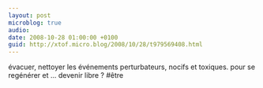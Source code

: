 ```yaml
---
layout: post
microblog: true
audio: 
date: 2008-10-28 01:00:00 +0100
guid: http://xtof.micro.blog/2008/10/28/t979569408.html
---
```

évacuer, nettoyer les événements perturbateurs, nocifs et toxiques. pour se regénérer et ... devenir libre ? #être
